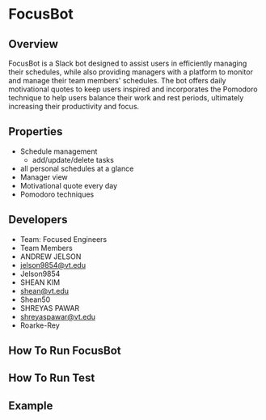 # FocusBot

## Overview
FocusBot is a Slack bot designed to assist users in efficiently managing their schedules, while also providing managers with a platform to monitor and manage their team members' schedules. The bot offers daily motivational quotes to keep users inspired and incorporates the Pomodoro technique to help users balance their work and rest periods, ultimately increasing their productivity and focus.

## Properties
* Schedule management 
    * add/update/delete tasks
 * all personal schedules at a glance
* Manager view
* Motivational quote every day
* Pomodoro techniques

## Developers
* Team: Focused Engineers
* Team Members
 * ANDREW JELSON
  * jelson9854@vt.edu
  * Jelson9854
 * SHEAN KIM 
  * shean@vt.edu
  * Shean50
 * SHREYAS PAWAR 
  * shreyaspawar@vt.edu
  * Roarke-Rey
 
## How To Run FocusBot
## How To Run Test
## Example
